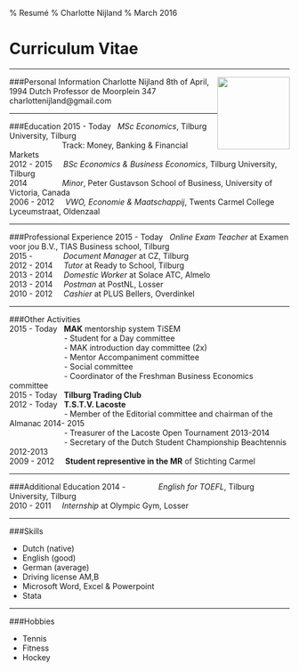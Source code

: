 % Resumé
% Charlotte Nijland
% March 2016

Curriculum Vitae
================
-----
<img style="float: right;" src="https://scontent-ams3-1.xx.fbcdn.net/hphotos-xpf1/v/t1.0-9/12234880_10204865480139212_8845925169026625404_n.jpg?oh=76460b8a12e5bc63554f4d2ccd70639b&oe=5762F252" width="130"> 
###Personal Information 
Charlotte Nijland  		       		  
8th of April, 1994   
Dutch  
Professor de Moorplein 347    
charlottenijland@gmail.com      
  
--------

###Education
2015 - Today&nbsp;&nbsp; *MSc Economics*, Tilburg University, Tilburg  
&nbsp;&nbsp;&nbsp;&nbsp;&nbsp;&nbsp;&nbsp;&nbsp;&nbsp;&nbsp;&nbsp;&nbsp;&nbsp;&nbsp;&nbsp;&nbsp;&nbsp;&nbsp;&nbsp;&nbsp;&nbsp;&nbsp;&nbsp; Track: Money, Banking & Financial Markets   
2012 - 2015 &nbsp;&nbsp;&nbsp; *BSc Economics & Business Economics*, Tilburg University, Tilburg  
2014 &nbsp;&nbsp;&nbsp;&nbsp;&nbsp;&nbsp;&nbsp;&nbsp;&nbsp;&nbsp;&nbsp;&nbsp;&nbsp;&nbsp;     *Minor*, Peter Gustavson School of Business, University of Victoria, Canada  
2006 - 2012 &nbsp;&nbsp;&nbsp; *VWO, Economie & Maatschappij*, Twents Carmel College Lyceumstraat, Oldenzaal  

-------

###Professional Experience
2015 - Today&nbsp;&nbsp; *Online Exam Teacher* at Examen voor jou B.V., TIAS Business school, Tilburg  
2015 -&nbsp;&nbsp;&nbsp;&nbsp;&nbsp;&nbsp;&nbsp;&nbsp;&nbsp;&nbsp;&nbsp;&nbsp;&nbsp;&nbsp;*Document Manager* at CZ, Tilburg   
2012 - 2014 &nbsp;&nbsp;&nbsp; *Tutor* at Ready to School, Tilburg  
2013 - 2014 &nbsp;&nbsp;&nbsp; *Domestic Worker* at Solace ATC, Almelo   
2013 - 2014 &nbsp;&nbsp;&nbsp; *Postman* at PostNL, Losser  
2010 - 2012 &nbsp;&nbsp;&nbsp; *Cashier* at PLUS Bellers, Overdinkel  

------

###Other Activities  
2015 - Today&nbsp;&nbsp; **MAK** mentorship system TiSEM   
&nbsp;&nbsp;&nbsp;&nbsp;&nbsp;&nbsp;&nbsp;&nbsp;&nbsp;&nbsp;&nbsp;&nbsp;&nbsp;&nbsp;&nbsp;&nbsp;&nbsp;&nbsp;&nbsp;&nbsp;&nbsp;&nbsp;&nbsp;&nbsp;&nbsp;- Student for a Day committee  
&nbsp;&nbsp;&nbsp;&nbsp;&nbsp;&nbsp;&nbsp;&nbsp;&nbsp;&nbsp;&nbsp;&nbsp;&nbsp;&nbsp;&nbsp;&nbsp;&nbsp;&nbsp;&nbsp;&nbsp;&nbsp;&nbsp;&nbsp;&nbsp;&nbsp;- MAK introduction day committee (2x)  
&nbsp;&nbsp;&nbsp;&nbsp;&nbsp;&nbsp;&nbsp;&nbsp;&nbsp;&nbsp;&nbsp;&nbsp;&nbsp;&nbsp;&nbsp;&nbsp;&nbsp;&nbsp;&nbsp;&nbsp;&nbsp;&nbsp;&nbsp;&nbsp;&nbsp;- Mentor Accompaniment committee  
&nbsp;&nbsp;&nbsp;&nbsp;&nbsp;&nbsp;&nbsp;&nbsp;&nbsp;&nbsp;&nbsp;&nbsp;&nbsp;&nbsp;&nbsp;&nbsp;&nbsp;&nbsp;&nbsp;&nbsp;&nbsp;&nbsp;&nbsp;&nbsp;&nbsp;- Social committee  
&nbsp;&nbsp;&nbsp;&nbsp;&nbsp;&nbsp;&nbsp;&nbsp;&nbsp;&nbsp;&nbsp;&nbsp;&nbsp;&nbsp;&nbsp;&nbsp;&nbsp;&nbsp;&nbsp;&nbsp;&nbsp;&nbsp;&nbsp;&nbsp;&nbsp;- Coordinator of the Freshman Business Economics committee  
2015 - Today&nbsp;&nbsp; **Tilburg Trading Club**  
2012 - Today&nbsp;&nbsp; **T.S.T.V. Lacoste**    
&nbsp;&nbsp;&nbsp;&nbsp;&nbsp;&nbsp;&nbsp;&nbsp;&nbsp;&nbsp;&nbsp;&nbsp;&nbsp;&nbsp;&nbsp;&nbsp;&nbsp;&nbsp;&nbsp;&nbsp;&nbsp;&nbsp;&nbsp;&nbsp;&nbsp;- Member of the Editorial committee and chairman of the Almanac 2014- 2015  
&nbsp;&nbsp;&nbsp;&nbsp;&nbsp;&nbsp;&nbsp;&nbsp;&nbsp;&nbsp;&nbsp;&nbsp;&nbsp;&nbsp;&nbsp;&nbsp;&nbsp;&nbsp;&nbsp;&nbsp;&nbsp;&nbsp;&nbsp;&nbsp;&nbsp;- Treasurer of the Lacoste Open Tournament 2013-2014  
&nbsp;&nbsp;&nbsp;&nbsp;&nbsp;&nbsp;&nbsp;&nbsp;&nbsp;&nbsp;&nbsp;&nbsp;&nbsp;&nbsp;&nbsp;&nbsp;&nbsp;&nbsp;&nbsp;&nbsp;&nbsp;&nbsp;&nbsp;&nbsp;&nbsp;- Secretary of the Dutch Student Championship Beachtennis 2012-2013      
2009 - 2012 &nbsp;&nbsp;&nbsp; **Student representive in the MR** of Stichting Carmel   

---------

###Additional Education
2014 -&nbsp;&nbsp;&nbsp;&nbsp;&nbsp;&nbsp;&nbsp;&nbsp;&nbsp;&nbsp;&nbsp;&nbsp;&nbsp;&nbsp; *English for TOEFL*, Tilburg University, Tilburg  
2010 - 2011 &nbsp;&nbsp;&nbsp; *Internship* at Olympic Gym, Losser  

-----------

###Skills
- Dutch (native)
- English (good)
- German (average)
- Driving license AM,B
- Microsoft Word, Excel & Powerpoint
- Stata

----------

###Hobbies
- Tennis
- Fitness
- Hockey










			


	      














 
 





 

